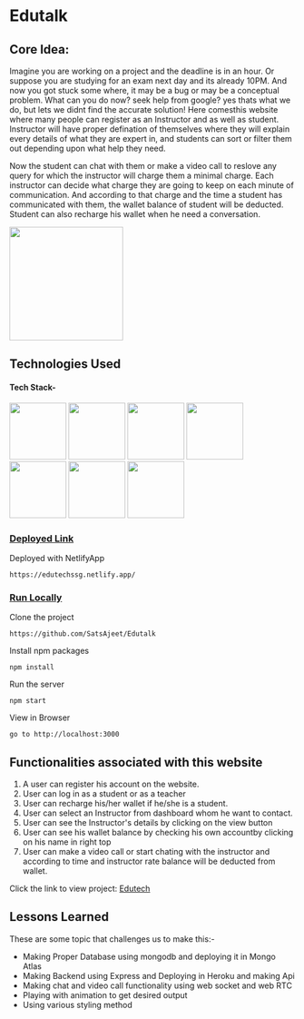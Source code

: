 # Edutalk

## Core Idea:
Imagine you are working on a project and the deadline is in an hour. Or suppose you are studying for an exam next day and its already 10PM. And now you got stuck some where, it may be a bug or may be a conceptual problem. What can you do now? seek help from google? yes thats what we do, but lets we didnt find the accurate solution! 
Here comesthis website where many people can register as an Instructor and as well as student. Instructor will have proper defination of themselves where they will explain every details of what they are expert in, and students can sort or filter them out depending upon what help they need.

Now the student can chat with them or make a video call to reslove any query for which the instructor will charge them a minimal charge. Each instructor can decide what charge they are going to keep on each minute of communication. And according to that charge and the time a student has communicated with them, the wallet balance of student will be deducted.
Student can also recharge his wallet when he need a conversation.

<a href="https://edutechssg.netlify.app/"><img src="https://p.kindpng.com/picc/s/136-1367919_transparent-handshake-icon-png-transparent-education-icons-png.png" width="200" height="200"></a>
## Technologies Used

#### Tech Stack-

<p float="left">
   <img src="https://cdn.freebiesupply.com/logos/large/2x/react-1-logo-png-transparent.png" width="100" height="100">
  <img src="https://cdn.freebiesupply.com/logos/large/2x/redux-logo-svg-vector.svg" width="100" height="100">
  <img src="https://cdn.pixabay.com/photo/2017/08/05/11/16/logo-2582747_640.png" width="100" height="100">
  <img src="https://avatars.githubusercontent.com/u/5658226?s=200&v=4" width="100" height="100">
  <img src="https://github.com/mongodb/mongo/raw/master/docs/leaf.svg" width="100" height="100">
  <img src="https://avatars.githubusercontent.com/u/10721323?s=200&v=4" width="100" height="100">
  <img src="https://camo.githubusercontent.com/8bc524ab090befd4c9d0b28a8176bd3faf05ed050e19dd8dfe360c9401bb27c0/68747470733a2f2f7765627274632e6769746875622e696f2f7765627274632d6f72672f6173736574732f696d616765732f7765627274632d6c6f676f2d766572742d726574726f2d646973742e737667" width="100" height="100">
 </p>
 
 ### <u>Deployed Link</u>


Deployed with NetlifyApp 
```
https://edutechssg.netlify.app/
 ```

### <u>Run Locally</u>

Clone the project

```
https://github.com/SatsAjeet/Edutalk
```

Install npm packages

```
npm install
```

Run the server

```
npm start
```

View in Browser

```
go to http://localhost:3000
```

## Functionalities associated with this website

1. A user can register his account on the website.
2. User can log in as a student or as a teacher
3. User can recharge his/her wallet if he/she is a student.
4. User can select an Instructor from dashboard whom he want to contact.
5. User can see the Instructor's details by clicking on the view button
6. User can see his wallet balance by checking his own accountby clicking on his name in right top
7. User can make a video call or start chating with the instructor and according to time and instructor rate balance will be deducted from wallet.

 
 Click the link to view project: 
 <a href="https://github.com/SatsAjeet/Edutalk">Edutech</a>
  
## Lessons Learned

These are some topic that challenges us to make this:-
- Making Proper Database using mongodb and deploying it in Mongo Atlas
- Making Backend using Express and Deploying in Heroku and making Api
- Making chat and video call functionality using web socket and web RTC
- Playing with animation to get desired output
- Using various styling method



